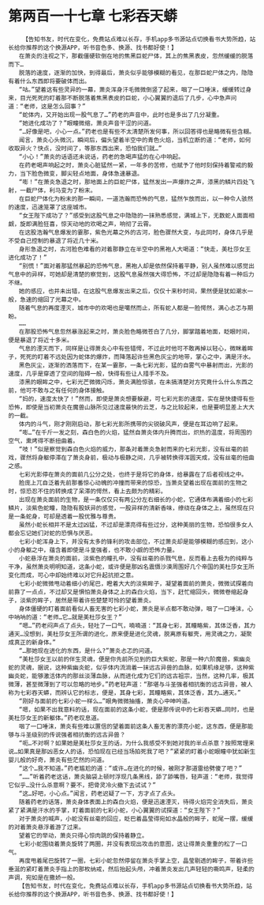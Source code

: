 # 第两百一十七章 七彩吞天蟒
        【告知书友，时代在变化，免费站点难以长存，手机app多书源站点切换看书大势所趋，站长给你推荐的这个换源APP，听书音色多、换源、找书都好使！】
       在萧炎的注视之下，那截僵硬软倒在地的焦黑巨蛇尸体，其上的焦黑表皮，忽然缓缓的脱落而下…
       脱落的速度，逐渐的加快，到得最后，萧炎似乎能够模糊的看见，在那巨蛇尸体之内，隐隐有着什么东西即将要破体而出。
       “咕。”望着这有些灵异的一幕，萧炎浑身汗毛微微倒竖了起来，咽了一口唾沫，缓缓转过身来，目光死死的盯着那不断脱落着焦黑表皮的巨蛇，小心翼翼的退后了几步，心中急声问道：“老师，这是怎么回事？”
       “蛇体内，又开始出现一股气息了…”药老的声音中，此时也是多出了几分凝重。
       “她进化成功了？”眼瞳微缩，萧炎声音干涩的问道。
       “…好像是吧，小心一点。”药老也是有些不太清楚所发何事，所以回答得也是略微有些含糊。
       闻言，萧炎心头微沉，瞬间后，偏头望着半空中的青色火焰，当机立断的道：“老师，如何收取异火？快点，没时间了，等那东西出来，恐怕我们就…”
       “小心！”萧炎的话语还未说话，药老的急喝声猛的在心中响起。
       在药老喝声响起之时，萧炎心脏猛然一紧，一年多的苦修，也赋予了他时刻保持着警戒的毅力，当下脸色微变，脚尖轻点地面，身体急速暴退。
       “嘭！”在萧炎急退之时，那地面上的巨蛇尸体，猛然发出一声爆炸之声，漆黑的鳞片四处飞射，一截尸体，利马变为了粉末。
       在巨蛇尸体化为粉末的那一瞬间，一道浩瀚而恐怖的气息，猛然乍放而出，以一种令人骇然的速度，迅速笼罩了这座城市。
       “女王陛下成功了？”感受到这股气息之中隐隐的一抹熟悉感觉，满城上下，无数蛇人面面相觑，旋即满脸狂喜，惊天动地的欢喝之声，响彻了云霄。
       在这股浩瀚气息爆发的霎那，紫色光幕之外的古河，脸色骤然大变，与此同时，身体几乎是不受自己控制的暴退了将近几十米。
       身形急退之时，古河脸色难看的对着那静立在半空中的黑袍人大喝道：“快走，美杜莎女王进化成功了！”
       “别慌！”面对着那猛然暴起的恐怖气息，黑袍人却是依然保持着平静，别人虽然难以感觉出气息中的异样，可她却是清楚的察觉到，这股气息虽然强大得恐怖，不过却是隐隐有着一种后力不继。
       她的感应，也并未出错，在这股气息爆发出来之后，仅仅十来秒时间，果然便是犹如潮水一般，急速的缩回了光幕之中。
       随着气息的再度湮灭，城市中的欢喝也是噶然而止，所有蛇人都是一脸愕然，满心忐忑与期盼。
       ……
       在那股恐怖气息忽然暴涨起来之时，萧炎脸色略微苍白了几分，脚掌踏着地面，眨眼时间，便是暴退了将近十多米。
       气息的湮灭而下，同样是让得萧炎心中有些错愕，不过此时他可不敢再掉以轻心，微眯着眸子，死死的盯着不远处因为蛇体的爆炸，而降落起许些黑色灰尘的地带，掌心之中，满是汗水。
       黑色灰尘，逐渐的洒落而下，在某一霎那，一条七彩光影，猛的自雾气中暴射而出，光影的速度，几乎是穿透了空间的阻碍一般，快得有些让人措手不及。
       漆黑的眼眸之中，七彩光芒微微闪烁，萧炎满脸惊骇，在未搞清楚对方究竟什么什么东西之前，他可不敢与之有任何的身体接触。
       “妈的，速度太快了！”然而，即使是萧炎想要躲避，可七彩光影的速度，实在是快捷得有些恐怖，即使是当初萧炎在魔兽山脉所见过速度最快的云芝，与之比较起来，也是要明显差上大大的一截。
       体内的斗气，刚才刚刚启动，那七彩光影所携带的尖锐破风声，便是在耳边响了起来。
       “嘭…”在千斤一发之刻，森白色的火焰，猛然自萧炎体内升腾而出，炽热的温度，将周围的空气，熏烤得不断扭曲着。
       “吱！”似是察觉到森白色火焰的威力，那条对着萧炎急射而来的七彩光影，没有丝毫的前戏，骤然将身躯停滞在了萧炎身前，极动与极静之间，几乎被转换得浑圆天成，没有丝毫的扭曲之感。
       七彩光影停在萧炎的面前几公分之处，也终于是将它的身体，给暴露在了后者视线之中。
       脸庞上兀自泛着先前那番惊心动魄的冲撞而带来的惊恐，当萧炎望着出现在面前的生物之时，惊恐忍不住的转换成了呆滞的愕然，看上去颇为的精彩。
       出现在萧炎面前的生物，是一条仅仅只有两公分左右细长的小蛇，它通体布满着细小的七彩鳞片，淡紫色蛇瞳，隐隐有股妖异的感觉，一股异样的清新香味，缭绕在身体之上，虽然现在只是一条蛇身，可却是透着一股优雅与尊贵。
       虽然小蛇长相并不是太过凶猛，不过却是漂亮得有些过分，这种美丽的生物，恐怕很多女人都会忘记她们对蛇的恐惧与厌恶。
       七彩小蛇浑身上下，并没有太多的锋利的攻击部位，不过萧炎却是能够模糊的感应到，这小小的身躯之中，蕴含着即使是斗皇强者，也不敢小觑的恐怖力量。
       小蛇悬浮在萧炎的面前，淡紫色的瞳孔中，没有丝毫的杀戮气息，反而看上去极为的纯粹与干净，虽然萧炎明明知道，这条小蛇，或许便是那凶名震慑沙漠周围好几个帝国的美杜莎女王所变化而成，可心中却始终难以对它升起抗拒之意。
       七彩小蛇微微甩动着细小的尾巴，瞪着大大的淡紫眸子，凝望着面前的萧炎，微微试探着向前靠了一点点，不过却又是惧怕萧炎身体之上的森白火焰，当下，赶忙缩回头，微微卷缩起身子，淡紫的眸子，居然是带着许些楚楚可怜的望着萧炎。
       身体僵硬的盯着面前看似人畜无害的七彩小蛇，萧炎是半点都不敢动弹，咽了一口唾沫，心中呐呐的道：“老师…它…就是美杜莎女王？”
       “嗯…”药老闷声点了点头，轻吐了一口气，喃喃道：“其身七彩，其瞳略紫，其体泛香，其力通天…没想到，美杜莎女王所谓的进化，原来便是进化灵魂，脱离原有躯壳，用灵魂之力，凝聚成真正的新身体。”
       “…那她现在进化的东西，是什么?”萧炎忐忑的问道。
       “美杜莎女王以前的伴生灵魂，便是你先前所见到的巨大紫蛇，那是一种六阶魔兽，紫幽炎蛇的灵魂，据说，这种紫幽炎蛇，似乎体内流淌着一抹远古异兽的血脉，如果机缘足够，这种紫幽炎蛇，能够激活体内的那丝淡薄血脉，从而进化成为它们的远古祖宗，当然，这种几率，极其微薄，甚至微薄到了可以忽略的地步。”药老轻声道：“那堪与斗圣强者相抗衡的远古异兽，被人称为七彩吞天蟒，而辨认它的标志，便是，其身七彩，其瞳略紫，其体泛香，其力…通天。”
       “刚好与面前的七彩小蛇一样么…”眼角微微抽搐，萧炎心中呻吟道。
       “嗯，如果不出我意料的话，现在面前的这条小蛇，便是那传说中的七彩吞天蟒…同时，也是美杜莎女王的新躯体。”药老叹息道。
       咽了一口唾沫，萧炎有些难以置信的望着面前这条人畜无害的漂亮小蛇，这东西，便是那能够与斗圣级别的传说强者相抗衡的远古异兽？
       “呃…不对啊？如果她是美杜莎女王的话，为什么我感受不到她对我的半点杀意？按照常理来说…如果真是那凶恶女人的话，恐怕现在已经当场拍死我了吧？”紧紧的盯着小蛇眼瞳中犹如新生婴儿般的好奇，萧炎有些茫然的问道。
       “这个…我不知道。”药老尴尬的道：“或许…在进化的时候，被刚才那道雷给劈傻了吧？”
       “……”听着药老这话，萧炎脑袋上顿时浮现几条黑线，舔了舔嘴唇，轻声道：“老师，我觉得它似乎…没什么杀意啊？要不，把骨灵冷火撤下去试试？”
       “这…好吧，小心点。”闻言，药老迟疑了一下，方才点了点头。
       随着药老的话落，萧炎身体表面上的森白火焰，便是迅速湮灭，待得火焰完全消失后，萧炎紧了紧满是汗水的手掌，盯着面前的七彩小蛇，小心翼翼的试探道：“女王陛下？”
       对于萧炎的喊声，小蛇没有丝毫的回应，眨巴着晶莹得宛如水晶般的眸子，蛇尾一摆，缓缓的对着萧炎悬浮着游了过来。
       望着它的举动，萧炎只得心惊肉跳的保持着静立。
       七彩小蛇围绕着萧炎旋转了两圈，并没有表现出攻击的意图，这让得萧炎重重的松了一口气。
       再度甩着尾巴旋转了一圈，七彩小蛇忽然停留在萧炎手掌上空，晶莹剔透的眸子，带着许些垂涎的紧盯着萧炎手指上的那枚纳戒，然后抬起头颅，冲着萧炎发出几声轻轻的嘶鸣声，轻柔的声调，宛如是在撒娇一般。
       【告知书友，时代在变化，免费站点难以长存，手机app多书源站点切换看书大势所趋，站长给你推荐的这个换源APP，听书音色多、换源、找书都好使！】